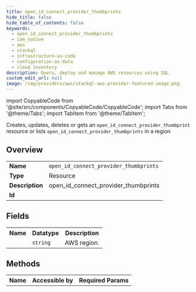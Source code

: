 ```yaml
---
title: open_id_connect_provider_thumbprints
hide_title: false
hide_table_of_contents: false
keywords:
  - open_id_connect_provider_thumbprints
  - iam_native
  - aws
  - stackql
  - infrastructure-as-code
  - configuration-as-data
  - cloud inventory
description: Query, deploy and manage AWS resources using SQL
custom_edit_url: null
image: /img/providers/aws/stackql-aws-provider-featured-image.png
---
```


import CopyableCode from '@site/src/components/CopyableCode/CopyableCode';
import Tabs from '@theme/Tabs';
import TabItem from '@theme/TabItem';

Creates, updates, deletes or gets an <code>open_id_connect_provider_thumbprint</code> resource or lists <code>open_id_connect_provider_thumbprints</code> in a region

## Overview
<table><tbody>
<tr><td><b>Name</b></td><td><code>open_id_connect_provider_thumbprints</code></td></tr>
<tr><td><b>Type</b></td><td>Resource</td></tr>
<tr><td><b>Description</b></td><td>open_id_connect_provider_thumbprints</td></tr>
<tr><td><b>Id</b></td><td><CopyableCode code="aws.iam_native.open_id_connect_provider_thumbprints" /></td></tr>
</tbody></table>

## Fields
<table><tbody><tr><th>Name</th><th>Datatype</th><th>Description</th></tr><tr><td><CopyableCode code="region" /></td><td><code>string</code></td><td>AWS region.</td></tr>
</tbody></table>

## Methods

<table><tbody>
  <tr>
    <th>Name</th>
    <th>Accessible by</th>
    <th>Required Params</th>
  </tr>
</tbody></table>






